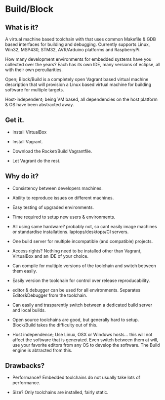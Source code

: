 Build/Block
============

What is it?
-----------

A virtual machine based toolchain with that uses common Makefile & GDB based interfaces for
building and debugging.
Currently supports Linux, Win32, MSP430, STM32, AVR/Arduino platforms and RaspberryPi.

How many development environments for embedded systems have you collected over the years? 
Each has its own IDE, many versions of eclipse, all with their own perculiarities.

Open; Block/Build is a completely open Vagrant based virtual machine description that will
provision a Linux based virtual machine for building software for multiple targets.

Host-independent; being VM based, all dependencies on the host platform & OS have been 
abstracted away.

Get it.
-------
* Install VirtualBox

* Install Vagrant.

* Download the Rocket/Build Vagrantfile.

* Let Vagrant do the rest.


Why do it?
----------

* Consistency between developers machines.

* Ability to reproduce issues on different machines.

* Easy testing of upgraded environments.

* Time required to setup new users & environments.

* All using same hardware? probably not, so cant easily image machines or standardise installations. 
laptops/desktops/CI servers.

* One build server for multiple incompatible (and compatible) projects.

* Access rights? Nothing need to be installed other than Vagrant, VirtualBox and an IDE of your choice.

* Can compile for multiple versions of the toolchain and switch between them easily.

* Easily version the toolchain for control over release reproducability.

* editor & debugger can be used for all environments. Separates Editor&Debugger from the toolchain.

* Can easily and trasparently switch between a dedicated build server and local builds.

* Open source toolchains are good, but generally hard to setup. Block/Build takes the difficulty 
out of this.

* Host independence; Use Linux, OSX or Windows hosts... this will not affect the software that is 
generated. Even switch between them at will, use your favorite editors from any OS to develop
the software. The Build engine is abtracted from this.

Drawbacks?
----------

* Performance?  Embedded toolchains do not usually take lots of performance.

* Size?  Only toolchains are installed, fairly static.

